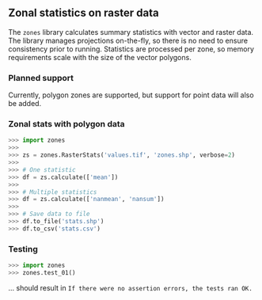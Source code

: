 Zonal statistics on raster data
---

The `zones` library calculates summary statistics with vector and raster data. The library manages projections on-the-fly, 
so there is no need to ensure consistency prior to running.  Statistics are processed per zone, so memory requirements 
scale with the size of the vector polygons. 

### Planned support

Currently, polygon zones are supported, but support for point data will 
also be added.


### Zonal stats with polygon data

```python
>>> import zones
>>>
>>> zs = zones.RasterStats('values.tif', 'zones.shp', verbose=2)
>>>
>>> # One statistic
>>> df = zs.calculate(['mean'])
>>>
>>> # Multiple statistics
>>> df = zs.calculate(['nanmean', 'nansum'])
>>>
>>> # Save data to file
>>> df.to_file('stats.shp')
>>> df.to_csv('stats.csv')
```

### Testing

```python
>>> import zones
>>> zones.test_01()
```

... should result in `If there were no assertion errors, the tests ran OK.`

